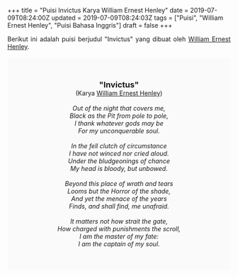+++
title = "Puisi Invictus Karya William Ernest Henley"
date = 2019-07-09T08:24:00Z
updated = 2019-07-09T08:24:03Z
tags = ["Puisi", "William Ernest Henley", "Puisi Bahasa Inggris"]
draft = false
+++

<div dir="ltr" style="text-align: left;" trbidi="on"><div dir="ltr" style="text-align: left;" trbidi="on"><div style="text-align: justify;">Berikut ini adalah puisi berjudul "Invictus" yang dibuat oleh <a href="https://en.wikipedia.org/wiki/William_Ernest_Henley" target="_blank">William Ernest Henley</a>.</div><br /><div style="background: #FAFAFA; font-size: 14px; height: auto; margin: 0 auto; padding: 50px; text-align: center; width: auto;"><span style="font-size: 18px;"><b>"Invictus"</b></span><br />(Karya <a href="https://www.sekata.web.id/tags/william-ernest-henley" target="_blank">William Ernest Henley</a>)<br /><br /><i>Out of the night that covers me,<br />Black as the Pit from pole to pole,<br />I thank whatever gods may be<br />For my unconquerable soul.<br /><br />In the fell clutch of circumstance<br />I have not winced nor cried aloud.<br />Under the bludgeonings of chance<br />My head is bloody, but unbowed.<br /><br />Beyond this place of wrath and tears<br />Looms but the Horror of the shade,<br />And yet the menace of the years<br />Finds, and shall find, me unafraid.<br /><br />It matters not how strait the gate,<br />How charged with punishments the scroll,<br />I am the master of my fate:<br />I am the captain of my soul.</i></div></div></div>
